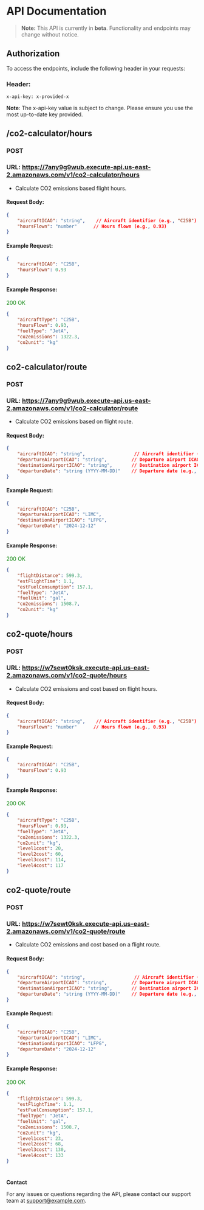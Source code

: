 # API Documentation

> **Note:** This API is currently in **beta**. Functionality and endpoints may change without notice.

## Authorization

To access the endpoints, include the following header in your requests:

### Header:
```plaintext
x-api-key: x-provided-x
```
**Note**: The x-api-key value is subject to change. Please ensure you use the most up-to-date key provided.


## /co2-calculator/hours

<h3 class="yellow-text">POST</h3>

### URL: https://7any9g9wub.execute-api.us-east-2.amazonaws.com/v1/co2-calculator/hours

- Calculate CO2 emissions based flight hours.

#### Request Body:
```json
{
    "aircraftICAO": "string",    // Aircraft identifier (e.g., "C25B")
    "hoursFlown": "number"      // Hours flown (e.g., 0.93)
}
```
#### Example Request:
```json
{
    "aircraftICAO": "C25B",
    "hoursFlown": 0.93
}
```
#### Example Response:
<p class="green-text">200 OK</p>

```json
{
    "aircraftType": "C25B",
    "hoursFlown": 0.93,
    "fuelType": "JetA",
    "co2emissions": 1322.3,
    "co2unit": "kg"
}
```
## co2-calculator/route

<h3 class="yellow-text">POST</h3>

### URL: https://7any9g9wub.execute-api.us-east-2.amazonaws.com/v1/co2-calculator/route

- Calculate CO2 emissions based on flight route.

#### Request Body:
```json
{
    "aircraftICAO": "string",                  // Aircraft identifier (e.g., "C25B")
    "departureAirportICAO": "string",         // Departure airport ICAO code (e.g., "LIMC")
    "destinationAirportICAO": "string",       // Destination airport ICAO code (e.g., "LFPG")
    "departureDate": "string (YYYY-MM-DD)"    // Departure date (e.g., "2024-12-12")
}
```

#### Example Request:
```json
{
    "aircraftICAO": "C25B",
    "departureAirportICAO": "LIMC",
    "destinationAirportICAO": "LFPG",
    "departureDate": "2024-12-12"
}
```

#### Example Response:
<p class="green-text">200 OK</p>

```json
{
    "flightDistance": 599.3,
    "estFlightTime": 1.1,
    "estFuelConsumption": 157.1,
    "fuelType": "JetA",
    "fuelUnit": "gal",
    "co2emissions": 1508.7,
    "co2unit": "kg"
}
```

## co2-quote/hours

<h3 class="yellow-text">POST</h3>

### URL: https://w7sewt0ksk.execute-api.us-east-2.amazonaws.com/v1/co2-quote/hours

- Calculate CO2 emissions and cost based on flight hours.

#### Request Body:
```json
{
    "aircraftICAO": "string",    // Aircraft identifier (e.g., "C25B")
    "hoursFlown": "number"      // Hours flown (e.g., 0.93)
}
```

#### Example Request:
```json
{
    "aircraftICAO": "C25B",
    "hoursFlown": 0.93
}
```

#### Example Response:
<p class="green-text">200 OK</p>

```json
{
    "aircraftType": "C25B",
    "hoursFlown": 0.93,
    "fuelType": "JetA",
    "co2emissions": 1322.3,
    "co2unit": "kg",
    "level1cost": 20,
    "level2cost": 60,
    "level3cost": 114,
    "level4cost": 117
}
```

## co2-quote/route

<h3 class="yellow-text">POST</h3>

### URL: https://w7sewt0ksk.execute-api.us-east-2.amazonaws.com/v1/co2-quote/route

- Calculate CO2 emissions and cost based on a flight route.

#### Request Body:
```json
{
    "aircraftICAO": "string",                  // Aircraft identifier (e.g., "C25B")
    "departureAirportICAO": "string",         // Departure airport ICAO code (e.g., "LIMC")
    "destinationAirportICAO": "string",       // Destination airport ICAO code (e.g., "LFPG")
    "departureDate": "string (YYYY-MM-DD)"    // Departure date (e.g., "2024-12-12")
}
```

#### Example Request:
```json
{
    "aircraftICAO": "C25B",
    "departureAirportICAO": "LIMC",
    "destinationAirportICAO": "LFPG",
    "departureDate": "2024-12-12"
}
```

#### Example Response:
<p class="green-text">200 OK</p>

```json
{
    "flightDistance": 599.3,
    "estFlightTime": 1.1,
    "estFuelConsumption": 157.1,
    "fuelType": "JetA",
    "fuelUnit": "gal",
    "co2emissions": 1508.7,
    "co2unit": "kg",
    "level1cost": 23,
    "level2cost": 68,
    "level3cost": 130,
    "level4cost": 133
}
```

#

**Contact**

For any issues or questions regarding the API, please contact our support team at support@example.com.



<style>
/* .red-text { color: red; } */
/* .yellow-text { color: yellow; } */
.green-text { color: green; }
</style>
